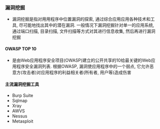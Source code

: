 ### 漏洞挖掘
- 漏洞挖掘是指对用用程序中位置漏洞的探索, 通过综合应用应用各种技术和工具, 尽可能地找出其中的潜在漏洞. 一般情况下漏洞挖掘针对单一的应用系统, 通过端口扫描, 目录扫描, 文件扫描等方式对其进行信息收集, 然后再进行漏洞挖掘

#### OWASP TOP 10
- 是由Web应用程序安全项目(OWASP)建立的公开共享的10给最关键的Web应用程序安全漏洞列表. 根据OWASP, 漏洞使应用程序中的一个弱点, 它允许恶意方(攻击者)对应用程序的利益相关者(所有者, 用户等)造成伤害

#### 主流漏洞挖掘工具
- Burp Suite
- Sqlmap
- Xray
- AWVS
- Nessus
- Metasploit